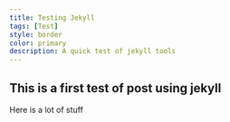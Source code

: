 ```yaml
---
title: Testing Jekyll
tags: [Test]
style: border
color: primary
description: A quick test of jekyll tools
---
```


## This is a first test of post using jekyll

Here is a lot of stuff